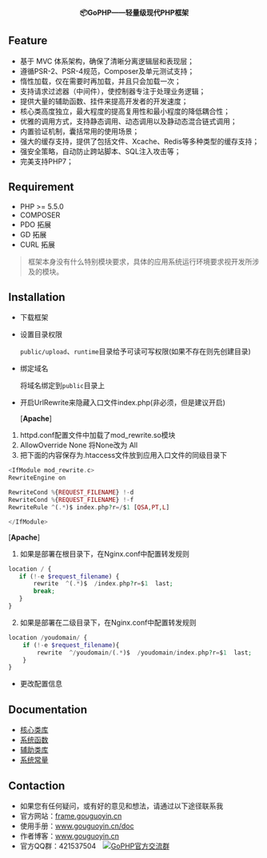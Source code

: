 <p align="center">
    <b>📦GoPHP——轻量级现代PHP框架</b>
</p>

## Feature

 - 基于 MVC 体系架构，确保了清晰分离逻辑层和表现层；
 - 遵循PSR-2、PSR-4规范，Composer及单元测试支持；
 - 惰性加载，仅在需要时再加载，并且只会加载一次；
 - 支持请求过滤器（中间件），使控制器专注于处理业务逻辑；
 - 提供大量的辅助函数、挂件来提高开发者的开发速度；
 - 核心类高度独立，最大程度的提高复用性和最小程度的降低耦合性；
 - 优雅的调用方式，支持静态调用、动态调用以及静动态混合链式调用；
 - 内置验证机制，囊括常用的使用场景；
 - 强大的缓存支持，提供了包括文件、Xcache、Redis等多种类型的缓存支持；
 - 强安全策略，自动防止跨站脚本、SQL注入攻击等；
 - 完美支持PHP7；

## Requirement

 - PHP >= 5.5.0
 - COMPOSER
 - PDO 拓展
 - GD 拓展
 - CURL 拓展
> 框架本身没有什么特别模块要求，具体的应用系统运行环境要求视开发所涉及的模块。

## Installation

- 下载框架
- 设置目录权限


    `public/upload`、`runtime`目录给予可读可写权限(如果不存在则先创建目录)
    

- 绑定域名


    将域名绑定到`public`目录上
    

- 开启UrlRewrite来隐藏入口文件index.php(非必须，但是建议开启)

  [**Apache**]

1. httpd.conf配置文件中加载了mod_rewrite.so模块
2. AllowOverride None 将None改为 All
3. 把下面的内容保存为.htaccess文件放到应用入口文件的同级目录下

```php
<IfModule mod_rewrite.c>
RewriteEngine on

RewriteCond %{REQUEST_FILENAME} !-d
RewriteCond %{REQUEST_FILENAME} !-f
RewriteRule ^(.*)$ index.php?r=/$1 [QSA,PT,L]

</IfModule>
```

  [**Apache**]
1. 如果是部署在根目录下，在Nginx.conf中配置转发规则  
  
```php
location / { 
   if (!-e $request_filename) {
       rewrite  ^(.*)$  /index.php?r=$1  last;
       break;
   }
}
```
2. 如果是部署在二级目录下，在Nginx.conf中配置转发规则
  
```php
location /youdomain/ {
    if (!-e $request_filename){
        rewrite  ^/youdomain/(.*)$  /youdomain/index.php?r=$1  last;
    }
}
```    
- 更改配置信息

## Documentation

- [核心类库](https://github.com/gouguoyin/doc/blob/master/gophp/library.md)
- [系统函数](https://github.com/gouguoyin/doc/blob/master/gophp/function.md)
- [辅助类库](https://github.com/gouguoyin/doc/blob/master/gophp/helper.md)
- [系统常量](https://github.com/gouguoyin/doc/blob/master/gophp/const.md)


## Contaction

- 如果您有任何疑问，或有好的意见和想法，请通过以下途径联系我
- 官方网站：[frame.gouguoyin.cn](http://frame.gouguoyin.cn)
- 使用手册：www.gouguoyin.cn/doc
- 作者博客：www.gouguoyin.cn
- 官方QQ群：421537504 <a style="margin-left:10px" target="_blank" href="http://shang.qq.com/wpa/qunwpa?idkey=d49826b55d1759513ce5d68253b3f0589b227587edf87059aa08125e620b73c0"><img border="0" src="http://pub.idqqimg.com/wpa/images/group.png" alt="GoPHP官方交流群" title="GoPHP官方交流群"></a>


